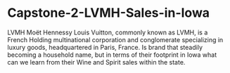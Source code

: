 # Capstone-2-LVMH-Sales-in-Iowa
LVMH Moët Hennessy Louis Vuitton, commonly known as LVMH, is a French Holding multinational corporation and conglomerate specializing in luxury goods, headquartered in Paris, France. Is brand that steadily becoming a household name, but in terms of their footprint in Iowa what can we learn from their Wine and Spirit sales within the state.
